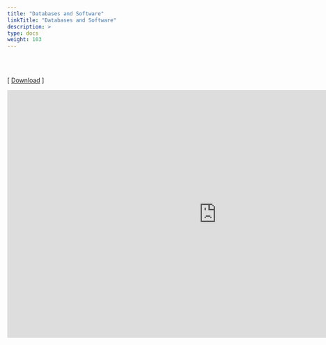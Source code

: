 ```yaml
---
title: "Databases and Software"
linkTitle: "Databases and Software"
description: >
type: docs
weight: 103
---
```


<br></br>

[ [Download](https://docs.google.com/presentation/d/1ttT6-4ocxCmchV692pArIs4RnYm4h8qt0IW5jAIGyEY/edit?usp=sharing) ]

<iframe src="https://docs.google.com/presentation/d/e/2PACX-1vQ2CDIMJmvVp7G0CpcYTGeY73FgYHS1riCtdXyIrBXFgO4kTP_Pwy8VTnY-BORqdf6SZK6pep_lwtEv/embed?start=false&loop=false&delayms=60000" frameborder="0" width="960" height="569" allowfullscreen="true" mozallowfullscreen="true" webkitallowfullscreen="true"></iframe>






